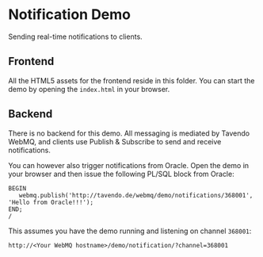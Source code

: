 # Notification Demo

Sending real-time notifications to clients.

## Frontend

All the HTML5 assets for the frontend reside in this folder. You can start the demo by opening the `index.html` in your browser.

## Backend

There is no backend for this demo. All messaging is mediated by Tavendo WebMQ, and clients use Publish & Subscribe to send and receive notifications.

You can however also trigger notifications from Oracle. Open the demo in your browser and then issue the following PL/SQL block from Oracle:

	BEGIN
	   webmq.publish('http://tavendo.de/webmq/demo/notifications/368001', 'Hello from Oracle!!!');
	END;
	/

This assumes you have the demo running and listening on channel `368001`:


	http://<Your WebMQ hostname>/demo/notification/?channel=368001
